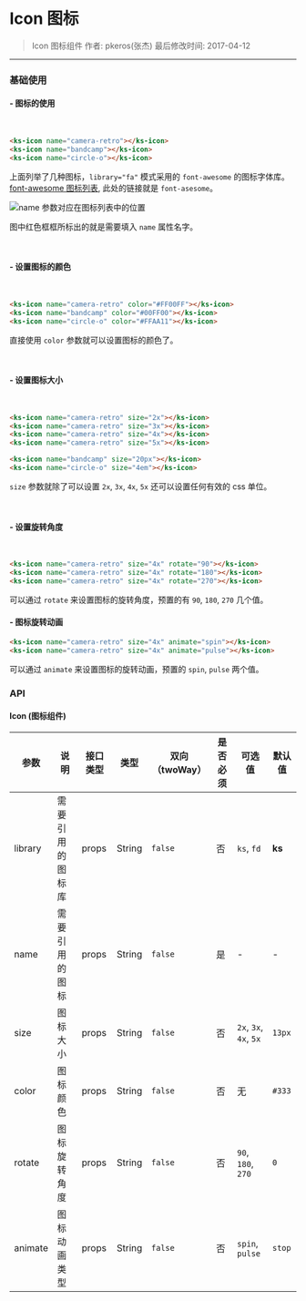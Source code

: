 # Icon 图标

> Icon 图标组件
> 作者: pkeros(张杰)
> 最后修改时间: 2017-04-12

---

### 基础使用

#### - 图标的使用
<br>

<ks-icon name="camera-retro"></ks-icon> <ks-icon name="bandcamp"></ks-icon> <ks-icon name="circle-o"></ks-icon>

```html
<ks-icon name="camera-retro"></ks-icon>
<ks-icon name="bandcamp"></ks-icon>
<ks-icon name="circle-o"></ks-icon>
```

上面列举了几种图标，`library="fa"` 模式采用的 `font-awesome` 的图标字体库。
[font-awesome 图标列表](http://fontawesome.io/icons/), 此处的链接就是 `font-asesome`。

![name 参数对应在图标列表中的位置](http://chuantu.biz/t5/63/1491985624x2890174454.png)

图中红色框框所标出的就是需要填入 `name` 属性名字。

<br>

#### - 设置图标的颜色
<br>

<ks-icon name="camera-retro" color="#FF00FF"></ks-icon> <ks-icon name="bandcamp" color="#00FF00"></ks-icon> <ks-icon name="circle-o" color="#FFAA11"></ks-icon>

```html
<ks-icon name="camera-retro" color="#FF00FF"></ks-icon>
<ks-icon name="bandcamp" color="#00FF00"></ks-icon>
<ks-icon name="circle-o" color="#FFAA11"></ks-icon>
```

直接使用 `color` 参数就可以设置图标的颜色了。
 
<br>

#### - 设置图标大小
<br>

<ks-icon name="camera-retro" size="2x"></ks-icon>
<ks-icon name="camera-retro" size="3x"></ks-icon>
<ks-icon name="camera-retro" size="4x"></ks-icon>
<ks-icon name="camera-retro" size="5x"></ks-icon>

<ks-icon name="bandcamp" size="20px"></ks-icon>
<ks-icon name="circle-o" size="4em"></ks-icon>

```html
<ks-icon name="camera-retro" size="2x"></ks-icon>
<ks-icon name="camera-retro" size="3x"></ks-icon>
<ks-icon name="camera-retro" size="4x"></ks-icon>
<ks-icon name="camera-retro" size="5x"></ks-icon>

<ks-icon name="bandcamp" size="20px"></ks-icon>
<ks-icon name="circle-o" size="4em"></ks-icon>
```

`size` 参数就除了可以设置 `2x`, `3x`, `4x`, `5x` 还可以设置任何有效的 css 单位。

<br>

#### - 设置旋转角度
<br>

<ks-icon name="camera-retro" size="4x" rotate="90"></ks-icon>
<ks-icon name="camera-retro" size="4x" rotate="180"></ks-icon>
<ks-icon name="camera-retro" size="4x" rotate="270"></ks-icon>

```html
<ks-icon name="camera-retro" size="4x" rotate="90"></ks-icon>
<ks-icon name="camera-retro" size="4x" rotate="180"></ks-icon>
<ks-icon name="camera-retro" size="4x" rotate="270"></ks-icon>
```

可以通过 `rotate` 来设置图标的旋转角度，预置的有 `90`, `180`, `270` 几个值。

#### - 图标旋转动画

<ks-icon name="camera-retro" size="4x" animate="spin"></ks-icon>
<ks-icon name="camera-retro" size="4x" animate="pulse"></ks-icon>

```html
<ks-icon name="camera-retro" size="4x" animate="spin"></ks-icon>
<ks-icon name="camera-retro" size="4x" animate="pulse"></ks-icon>
```

可以通过 `animate` 来设置图标的旋转动画，预置的 `spin`, `pulse` 两个值。

### API

#### Icon (图标组件)

| 参数 | 说明 | 接口类型 | 类型 |  双向（twoWay） | 是否必须 | 可选值 | 默认值 |
|------|-------|----------|---------|-------|---------|-------|--------|
| library | 需要引用的图标库 | props | String | `false` | 否 | `ks`, `fd` | **ks** |
| name | 需要引用的图标 | props | String | `false` | 是 |  - | - |
| size | 图标大小 | props | String | `false` | 否 | `2x`, `3x`, `4x`, `5x` | `13px` |
| color | 图标颜色 | props | String | `false` | 否 | 无 | `#333` |
| rotate | 图标旋转角度 | props  | String | `false` | 否 | `90`, `180`, `270` | `0` | 
| animate | 图标动画类型 | props | String | `false` | 否 | `spin`, `pulse` | `stop` |
